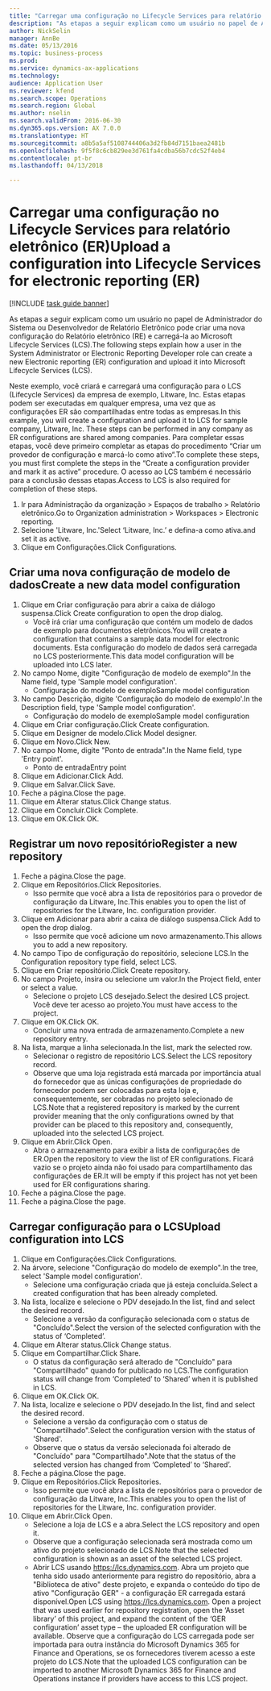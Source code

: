 ```yaml
--- 
title: "Carregar uma configuração no Lifecycle Services para relatório eletrônico (ER)"
description: "As etapas a seguir explicam como um usuário no papel de Administrador do Sistema ou Desenvolvedor de Relatório Eletrônico pode criar uma nova configuração do Relatório eletrônico (RE) e carregá-la ao Microsoft Lifecycle Services (LCS)."
author: NickSelin
manager: AnnBe
ms.date: 05/13/2016
ms.topic: business-process
ms.prod: 
ms.service: dynamics-ax-applications
ms.technology: 
audience: Application User
ms.reviewer: kfend
ms.search.scope: Operations
ms.search.region: Global
ms.author: nselin
ms.search.validFrom: 2016-06-30
ms.dyn365.ops.version: AX 7.0.0
ms.translationtype: HT
ms.sourcegitcommit: a8b5a5af5108744406a3d2fb84d7151baea2481b
ms.openlocfilehash: 9f5f8c6cb829ee3d761fa4cdba56b7cdc52f4eb4
ms.contentlocale: pt-br
ms.lasthandoff: 04/13/2018

---
```

# <a name="upload-a-configuration-into-lifecycle-services-for-electronic-reporting-er"></a><span data-ttu-id="4dcba-103">Carregar uma configuração no Lifecycle Services para relatório eletrônico (ER)</span><span class="sxs-lookup"><span data-stu-id="4dcba-103">Upload a configuration into Lifecycle Services for electronic reporting (ER)</span></span>

[!INCLUDE [task guide banner](../../includes/task-guide-banner.md)]

<span data-ttu-id="4dcba-104">As etapas a seguir explicam como um usuário no papel de Administrador do Sistema ou Desenvolvedor de Relatório Eletrônico pode criar uma nova configuração do Relatório eletrônico (RE) e carregá-la ao Microsoft Lifecycle Services (LCS).</span><span class="sxs-lookup"><span data-stu-id="4dcba-104">The following steps explain how a user in the System Administrator or Electronic Reporting Developer role can create a new Electronic reporting (ER) configuration and upload it into Microsoft Lifecycle Services (LCS).</span></span>

<span data-ttu-id="4dcba-105">Neste exemplo, você criará e carregará uma configuração para o LCS (Lifecycle Services) da empresa de exemplo, Litware, Inc. Estas etapas podem ser executadas em qualquer empresa, uma vez que as configurações ER são compartilhadas entre todas as empresas.</span><span class="sxs-lookup"><span data-stu-id="4dcba-105">In this example, you will create a configuration and upload it to LCS for sample company, Litware, Inc. These steps can be performed in any company as ER configurations are shared among companies.</span></span> <span data-ttu-id="4dcba-106">Para completar essas etapas, você deve primeiro completar as etapas do procedimento “Criar um provedor de configuração e marcá-lo como ativo“.</span><span class="sxs-lookup"><span data-stu-id="4dcba-106">To complete these steps, you must first complete the steps in the “Create a configuration provider and mark it as active” procedure.</span></span> <span data-ttu-id="4dcba-107">O acesso ao LCS também é necessário para a conclusão dessas etapas.</span><span class="sxs-lookup"><span data-stu-id="4dcba-107">Access to LCS is also required for completion of these steps.</span></span>

1. <span data-ttu-id="4dcba-108">Ir para Administração da organização > Espaços de trabalho > Relatório eletrônico.</span><span class="sxs-lookup"><span data-stu-id="4dcba-108">Go to Organization administration > Workspaces > Electronic reporting.</span></span>
2. <span data-ttu-id="4dcba-109">Selecione 'Litware, Inc.'</span><span class="sxs-lookup"><span data-stu-id="4dcba-109">Select ‘Litware, Inc.’</span></span> <span data-ttu-id="4dcba-110">e defina-a como ativa.</span><span class="sxs-lookup"><span data-stu-id="4dcba-110">and set it as active.</span></span>
3. <span data-ttu-id="4dcba-111">Clique em Configurações.</span><span class="sxs-lookup"><span data-stu-id="4dcba-111">Click Configurations.</span></span>

## <a name="create-a-new-data-model-configuration"></a><span data-ttu-id="4dcba-112">Criar uma nova configuração de modelo de dados</span><span class="sxs-lookup"><span data-stu-id="4dcba-112">Create a new data model configuration</span></span>
1. <span data-ttu-id="4dcba-113">Clique em Criar configuração para abrir a caixa de diálogo suspensa.</span><span class="sxs-lookup"><span data-stu-id="4dcba-113">Click Create configuration to open the drop dialog.</span></span>
    * <span data-ttu-id="4dcba-114">Você irá criar uma configuração que contém um modelo de dados de exemplo para documentos eletrônicos.</span><span class="sxs-lookup"><span data-stu-id="4dcba-114">You will create a configuration that contains a sample data model for electronic documents.</span></span> <span data-ttu-id="4dcba-115">Esta configuração do modelo de dados será carregada no LCS posteriormente.</span><span class="sxs-lookup"><span data-stu-id="4dcba-115">This data model configuration will be uploaded into LCS later.</span></span>  
2. <span data-ttu-id="4dcba-116">No campo Nome, digite "Configuração de modelo de exemplo".</span><span class="sxs-lookup"><span data-stu-id="4dcba-116">In the Name field, type 'Sample model configuration'.</span></span>
    * <span data-ttu-id="4dcba-117">Configuração do modelo de exemplo</span><span class="sxs-lookup"><span data-stu-id="4dcba-117">Sample model configuration</span></span>  
3. <span data-ttu-id="4dcba-118">No campo Descrição, digite 'Configuração do modelo de exemplo'.</span><span class="sxs-lookup"><span data-stu-id="4dcba-118">In the Description field, type 'Sample model configuration'.</span></span>
    * <span data-ttu-id="4dcba-119">Configuração do modelo de exemplo</span><span class="sxs-lookup"><span data-stu-id="4dcba-119">Sample model configuration</span></span>  
4. <span data-ttu-id="4dcba-120">Clique em Criar configuração.</span><span class="sxs-lookup"><span data-stu-id="4dcba-120">Click Create configuration.</span></span>
5. <span data-ttu-id="4dcba-121">Clique em Designer de modelo.</span><span class="sxs-lookup"><span data-stu-id="4dcba-121">Click Model designer.</span></span>
6. <span data-ttu-id="4dcba-122">Clique em Novo.</span><span class="sxs-lookup"><span data-stu-id="4dcba-122">Click New.</span></span>
7. <span data-ttu-id="4dcba-123">No campo Nome, digite "Ponto de entrada".</span><span class="sxs-lookup"><span data-stu-id="4dcba-123">In the Name field, type 'Entry point'.</span></span>
    * <span data-ttu-id="4dcba-124">Ponto de entrada</span><span class="sxs-lookup"><span data-stu-id="4dcba-124">Entry point</span></span>  
8. <span data-ttu-id="4dcba-125">Clique em Adicionar.</span><span class="sxs-lookup"><span data-stu-id="4dcba-125">Click Add.</span></span>
9. <span data-ttu-id="4dcba-126">Clique em Salvar.</span><span class="sxs-lookup"><span data-stu-id="4dcba-126">Click Save.</span></span>
10. <span data-ttu-id="4dcba-127">Feche a página.</span><span class="sxs-lookup"><span data-stu-id="4dcba-127">Close the page.</span></span>
11. <span data-ttu-id="4dcba-128">Clique em Alterar status.</span><span class="sxs-lookup"><span data-stu-id="4dcba-128">Click Change status.</span></span>
12. <span data-ttu-id="4dcba-129">Clique em Concluir.</span><span class="sxs-lookup"><span data-stu-id="4dcba-129">Click Complete.</span></span>
13. <span data-ttu-id="4dcba-130">Clique em OK.</span><span class="sxs-lookup"><span data-stu-id="4dcba-130">Click OK.</span></span>

## <a name="register-a-new--repository"></a><span data-ttu-id="4dcba-131">Registrar um novo repositório</span><span class="sxs-lookup"><span data-stu-id="4dcba-131">Register a new  repository</span></span>
1. <span data-ttu-id="4dcba-132">Feche a página.</span><span class="sxs-lookup"><span data-stu-id="4dcba-132">Close the page.</span></span>
2. <span data-ttu-id="4dcba-133">Clique em Repositórios.</span><span class="sxs-lookup"><span data-stu-id="4dcba-133">Click Repositories.</span></span>
    * <span data-ttu-id="4dcba-134">Isso permite que você abra a lista de repositórios para o provedor de configuração da Litware, Inc.</span><span class="sxs-lookup"><span data-stu-id="4dcba-134">This enables you to open the list of repositories for the Litware, Inc. configuration provider.</span></span>  
3. <span data-ttu-id="4dcba-135">Clique em Adicionar para abrir a caixa de diálogo suspensa.</span><span class="sxs-lookup"><span data-stu-id="4dcba-135">Click Add to open the drop dialog.</span></span>
    * <span data-ttu-id="4dcba-136">Isso permite que você adicione um novo armazenamento.</span><span class="sxs-lookup"><span data-stu-id="4dcba-136">This allows you to add a new repository.</span></span>  
4. <span data-ttu-id="4dcba-137">No campo Tipo de configuração do repositório, selecione LCS.</span><span class="sxs-lookup"><span data-stu-id="4dcba-137">In the Configuration repository type field, select LCS.</span></span>
5. <span data-ttu-id="4dcba-138">Clique em Criar repositório.</span><span class="sxs-lookup"><span data-stu-id="4dcba-138">Click Create repository.</span></span>
6. <span data-ttu-id="4dcba-139">No campo Projeto, insira ou selecione um valor.</span><span class="sxs-lookup"><span data-stu-id="4dcba-139">In the Project field, enter or select a value.</span></span>
    * <span data-ttu-id="4dcba-140">Selecione o projeto LCS desejado.</span><span class="sxs-lookup"><span data-stu-id="4dcba-140">Select the desired LCS project.</span></span> <span data-ttu-id="4dcba-141">Você deve ter acesso ao projeto.</span><span class="sxs-lookup"><span data-stu-id="4dcba-141">You must have access to the project.</span></span>  
7. <span data-ttu-id="4dcba-142">Clique em OK.</span><span class="sxs-lookup"><span data-stu-id="4dcba-142">Click OK.</span></span>
    * <span data-ttu-id="4dcba-143">Concluir uma nova entrada de armazenamento.</span><span class="sxs-lookup"><span data-stu-id="4dcba-143">Complete a new repository entry.</span></span>  
8. <span data-ttu-id="4dcba-144">Na lista, marque a linha selecionada.</span><span class="sxs-lookup"><span data-stu-id="4dcba-144">In the list, mark the selected row.</span></span>
    * <span data-ttu-id="4dcba-145">Selecionar o registro de repositório LCS.</span><span class="sxs-lookup"><span data-stu-id="4dcba-145">Select the LCS repository record.</span></span>  
    * <span data-ttu-id="4dcba-146">Observe que uma loja registrada está marcada por importância atual do fornecedor que as únicas configurações de propriedade do fornecedor podem ser colocadas para esta loja e, consequentemente, ser cobradas no projeto selecionado de LCS.</span><span class="sxs-lookup"><span data-stu-id="4dcba-146">Note that a registered repository is marked by the current provider meaning that the only configurations owned by that provider can be placed to this repository and, consequently, uploaded into the selected LCS project.</span></span>  
9. <span data-ttu-id="4dcba-147">Clique em Abrir.</span><span class="sxs-lookup"><span data-stu-id="4dcba-147">Click Open.</span></span>
    * <span data-ttu-id="4dcba-148">Abra o armazenamento para exibir a lista de configurações de ER.</span><span class="sxs-lookup"><span data-stu-id="4dcba-148">Open the repository to view the list of ER configurations.</span></span> <span data-ttu-id="4dcba-149">Ficará vazio se o projeto ainda não foi usado para compartilhamento das configurações de ER.</span><span class="sxs-lookup"><span data-stu-id="4dcba-149">It will be empty if this project has not yet been used for ER configurations sharing.</span></span>  
10. <span data-ttu-id="4dcba-150">Feche a página.</span><span class="sxs-lookup"><span data-stu-id="4dcba-150">Close the page.</span></span>
11. <span data-ttu-id="4dcba-151">Feche a página.</span><span class="sxs-lookup"><span data-stu-id="4dcba-151">Close the page.</span></span>

## <a name="upload-configuration-into-lcs"></a><span data-ttu-id="4dcba-152">Carregar configuração para o LCS</span><span class="sxs-lookup"><span data-stu-id="4dcba-152">Upload configuration into LCS</span></span>
1. <span data-ttu-id="4dcba-153">Clique em Configurações.</span><span class="sxs-lookup"><span data-stu-id="4dcba-153">Click Configurations.</span></span>
2. <span data-ttu-id="4dcba-154">Na árvore, selecione "Configuração do modelo de exemplo".</span><span class="sxs-lookup"><span data-stu-id="4dcba-154">In the tree, select 'Sample model configuration'.</span></span>
    * <span data-ttu-id="4dcba-155">Selecione uma configuração criada que já esteja concluída.</span><span class="sxs-lookup"><span data-stu-id="4dcba-155">Select a created configuration that has been already completed.</span></span>  
3. <span data-ttu-id="4dcba-156">Na lista, localize e selecione o PDV desejado.</span><span class="sxs-lookup"><span data-stu-id="4dcba-156">In the list, find and select the desired record.</span></span>
    * <span data-ttu-id="4dcba-157">Selecione a versão da configuração selecionada com o status de "Concluído".</span><span class="sxs-lookup"><span data-stu-id="4dcba-157">Select the version of the selected configuration with the status of ‘Completed’.</span></span>  
4. <span data-ttu-id="4dcba-158">Clique em Alterar status.</span><span class="sxs-lookup"><span data-stu-id="4dcba-158">Click Change status.</span></span>
5. <span data-ttu-id="4dcba-159">Clique em Compartilhar.</span><span class="sxs-lookup"><span data-stu-id="4dcba-159">Click Share.</span></span>
    * <span data-ttu-id="4dcba-160">O status da configuração será alterado de "Concluído" para "Compartilhado" quando for publicado no LCS.</span><span class="sxs-lookup"><span data-stu-id="4dcba-160">The configuration status will change from ‘Completed’ to ‘Shared’ when it is published in LCS.</span></span>  
6. <span data-ttu-id="4dcba-161">Clique em OK.</span><span class="sxs-lookup"><span data-stu-id="4dcba-161">Click OK.</span></span>
7. <span data-ttu-id="4dcba-162">Na lista, localize e selecione o PDV desejado.</span><span class="sxs-lookup"><span data-stu-id="4dcba-162">In the list, find and select the desired record.</span></span>
    * <span data-ttu-id="4dcba-163">Selecione a versão da configuração com o status de "Compartilhado".</span><span class="sxs-lookup"><span data-stu-id="4dcba-163">Select the configuration version with the status of 'Shared'.</span></span>  
    * <span data-ttu-id="4dcba-164">Observe que o status da versão selecionada foi alterado de "Concluído" para "Compartilhado".</span><span class="sxs-lookup"><span data-stu-id="4dcba-164">Note that the status of the selected version has changed from ‘Completed’ to ‘Shared’.</span></span>  
8. <span data-ttu-id="4dcba-165">Feche a página.</span><span class="sxs-lookup"><span data-stu-id="4dcba-165">Close the page.</span></span>
9. <span data-ttu-id="4dcba-166">Clique em Repositórios.</span><span class="sxs-lookup"><span data-stu-id="4dcba-166">Click Repositories.</span></span>
    * <span data-ttu-id="4dcba-167">Isso permite que você abra a lista de repositórios para o provedor de configuração da Litware, Inc.</span><span class="sxs-lookup"><span data-stu-id="4dcba-167">This enables you to open the list of repositories for the Litware, Inc. configuration provider.</span></span>  
10. <span data-ttu-id="4dcba-168">Clique em Abrir.</span><span class="sxs-lookup"><span data-stu-id="4dcba-168">Click Open.</span></span>
    * <span data-ttu-id="4dcba-169">Selecione a loja de LCS e a abra.</span><span class="sxs-lookup"><span data-stu-id="4dcba-169">Select the LCS repository and open it.</span></span>  
    * <span data-ttu-id="4dcba-170">Observe que a configuração selecionada será mostrada como um ativo do projeto selecionado de LCS.</span><span class="sxs-lookup"><span data-stu-id="4dcba-170">Note that the selected configuration is shown as an asset of the selected LCS project.</span></span>  
    * <span data-ttu-id="4dcba-171">Abrir LCS usando https://lcs.dynamics.com. Abra um projeto que tenha sido usado anteriormente para registro do repositório, abra a "Biblioteca de ativo" deste projeto, e expanda o conteúdo do tipo de ativo "Configuração GER" - a configuração ER carregada estará disponível.</span><span class="sxs-lookup"><span data-stu-id="4dcba-171">Open LCS using https://lcs.dynamics.com. Open a project that was used earlier for repository registration, open the ‘Asset library’ of this project, and expand the content of the ‘GER configuration’ asset type – the uploaded ER configuration will be available.</span></span> <span data-ttu-id="4dcba-172">Observe que a configuração do LCS carregada pode ser importada para outra instância do Microsoft Dynamics 365 for Finance and Operations, se os fornecedores tiverem acesso a este projeto do LCS.</span><span class="sxs-lookup"><span data-stu-id="4dcba-172">Note that the uploaded LCS configuration can be imported to another Microsoft Dynamics 365 for Finance and Operations instance if providers have access to this LCS project.</span></span>  


